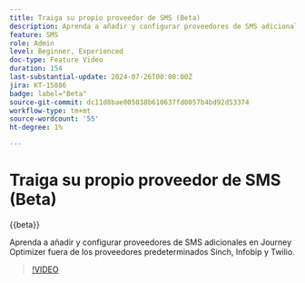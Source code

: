 ```yaml
---
title: Traiga su propio proveedor de SMS (Beta)
description: Aprenda a añadir y configurar proveedores de SMS adicionales en Journey Optimizer fuera de los proveedores predeterminados Sinch, Infobip y Twilio.
feature: SMS
role: Admin
level: Beginner, Experienced
doc-type: Feature Video
duration: 154
last-substantial-update: 2024-07-26T00:00:00Z
jira: KT-15886
badge: label="Beta"
source-git-commit: dc11d8bae005038b610637fd0057b4bd92d53374
workflow-type: tm+mt
source-wordcount: '55'
ht-degree: 1%

---
```



# Traiga su propio proveedor de SMS (Beta)

{{beta}}

Aprenda a añadir y configurar proveedores de SMS adicionales en Journey Optimizer fuera de los proveedores predeterminados Sinch, Infobip y Twilio.

>[!VIDEO](https://video.tv.adobe.com/v/3432088/?learn=on)
